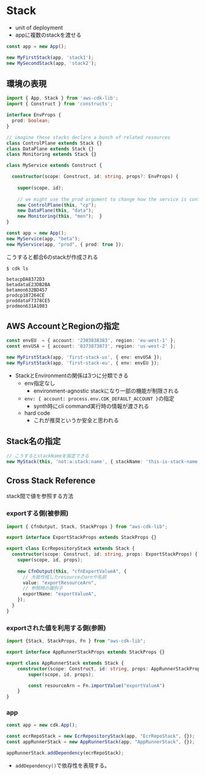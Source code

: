 # Stack

* unit of deployment
* appに複数のstackを渡せる

```typescript
const app = new App();

new MyFirstStack(app, 'stack1');
new MySecondStack(app, 'stack2');
```

## 環境の表現

```typescript
import { App, Stack } from 'aws-cdk-lib';
import { Construct } from 'constructs';

interface EnvProps {
  prod: boolean;
}

// imagine these stacks declare a bunch of related resources
class ControlPlane extends Stack {}
class DataPlane extends Stack {}
class Monitoring extends Stack {}

class MyService extends Construct {

  constructor(scope: Construct, id: string, props?: EnvProps) {
  
    super(scope, id);
  
    // we might use the prod argument to change how the service is configured
    new ControlPlane(this, "cp");
    new DataPlane(this, "data");
    new Monitoring(this, "mon");  }
}

const app = new App();
new MyService(app, "beta");
new MyService(app, "prod", { prod: true });

```
こうすると都合6のstackが作成される

```shell
$ cdk ls
    
betacpDA8372D3
betadataE23DB2BA
betamon632BD457
prodcp187264CE
proddataF7378CE5
prodmon631A1083
```

## AWS AccountとRegionの指定

```typescript
const envEU  = { account: '2383838383', region: 'eu-west-1' };
const envUSA = { account: '8373873873', region: 'us-west-2' };

new MyFirstStack(app, 'first-stack-us', { env: envUSA });
new MyFirstStack(app, 'first-stack-eu', { env: envEU });
```

* StackとEnvironmentの関係は3つに分類できる
  * env指定なし
    * environment-agnostic stackになり一部の機能が制限される
  * `env: { account: process.env.CDK_DEFAULT_ACCOUNT }`の指定
    * synth時にcli command実行時の情報が渡される
  * hard code
    * これが推奨というか安全と思われる

## Stack名の指定

```typescript
// こうするとstackNameを指定できる
new MyStack(this, 'not:a:stack:name', { stackName: 'this-is-stack-name' });
```

## Cross Stack Reference

stack間で値を参照する方法

### exportする側(被参照)

```typescript
import { CfnOutput, Stack, StackProps } from "aws-cdk-lib";

export interface ExportStackProps extends StackProps {}

export class EcrRepositoryStack extends Stack {
  constructor(scope: Construct, id: string, props: ExportStackProps) {
    super(scope, id, props);
    
    new CfnOutput(this, "cfnExportValueA", {
      // 大抵作成したresourceのarnや名前
      value: "exportResourceArn",
      // 参照時の識別子
      exportName: "exportValueA",
    });
  }
}
```

### exportされた値を利用する側(参照)

```typescript
import {Stack, StackProps, Fn } from "aws-cdk-lib";

export interface AppRunnerStackProps extends StackProps {}

export class AppRunnerStack extends Stack {
    constructor(scope: Construct, id: string, props: AppRunnerStackProps) {
        super(scope, id, props);

        const resourceArn = Fn.importValue("exportValueA")
    }
}
```

### app

```typescript
const app = new cdk.App();

const ecrRepoStack = new EcrRepositoryStack(app, "EcrRepoStack", {});
const appRunnerStack = new AppRunnerStack(app, "AppRunnerStack", {});

appRunnerStack.addDependency(ecrRepoStack);
```

* `addDependency()`で依存性を表現する。

